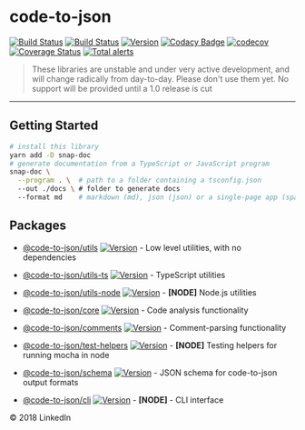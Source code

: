 # code-to-json

[![Build Status](https://travis-ci.org/code-to-json/code-to-json.svg?branch=master)](https://travis-ci.org/code-to-json/code-to-json)
[![Build Status](https://dev.azure.com/code-to-json/code-to-json/_apis/build/status/code-to-json.code-to-json)](https://dev.azure.com/code-to-json/code-to-json/_build/latest?definitionId=1)
[![Version](https://img.shields.io/npm/v/code-to-json.svg)](https://www.npmjs.com/package/code-to-json)
[![Codacy Badge](https://api.codacy.com/project/badge/Grade/d5eb027316894c8c9099fc8ca62c16b1)](https://app.codacy.com/app/code-to-json/code-to-json?utm_source=github.com&utm_medium=referral&utm_content=code-to-json/code-to-json&utm_campaign=Badge_Grade_Dashboard)
[![codecov](https://codecov.io/gh/code-to-json/code-to-json/branch/master/graph/badge.svg)](https://codecov.io/gh/code-to-json/code-to-json)
[![Coverage Status](https://coveralls.io/repos/github/code-to-json/code-to-json/badge.svg)](https://coveralls.io/github/code-to-json/code-to-json)
[![Total alerts](https://img.shields.io/lgtm/alerts/g/code-to-json/code-to-json.svg?logo=lgtm&logoWidth=18)](https://lgtm.com/projects/g/code-to-json/code-to-json/alerts/)

> These libraries are unstable and under very active development, and will change radically from day-to-day. Please don't use them yet. No support will be provided until a 1.0 release is cut

---

## Getting Started

```sh
# install this library
yarn add -D snap-doc
# generate documentation from a TypeScript or JavaScript program
snap-doc \
  --program . \  # path to a folder containing a tsconfig.json
  --out ./docs \ # folder to generate docs
  --format md    # markdown (md), json (json) or a single-page app (spa)s
```

## Packages

- [@code-to-json/utils](https://github.com/code-to-json/code-to-json/tree/master/packages/utils) [![Version](https://img.shields.io/npm/v/@code-to-json/utils.svg)](https://www.npmjs.com/package/@code-to-json/utils) - Low level utilities, with no dependencies

- [@code-to-json/utils-ts](https://github.com/code-to-json/code-to-json/tree/master/packages/utils-ts) [![Version](https://img.shields.io/npm/v/@code-to-json/utils-ts.svg)](https://www.npmjs.com/package/@code-to-json/utils-ts) - TypeScript utilities

- [@code-to-json/utils-node](https://github.com/code-to-json/code-to-json/tree/master/packages/utils-node) [![Version](https://img.shields.io/npm/v/@code-to-json/utils-node.svg)](https://www.npmjs.com/package/@code-to-json/utils-node) - <b>[NODE]</b> Node.js utilities

- [@code-to-json/core](https://github.com/code-to-json/code-to-json/tree/master/packages/core) [![Version](https://img.shields.io/npm/v/@code-to-json/core.svg)](https://www.npmjs.com/package/@code-to-json/core) - Code analysis functionality

- [@code-to-json/comments](https://github.com/code-to-json/code-to-json/tree/master/packages/comments) [![Version](https://img.shields.io/npm/v/@code-to-json/comments.svg)](https://www.npmjs.com/package/@code-to-json/comments) - Comment-parsing functionality

- [@code-to-json/test-helpers](https://github.com/code-to-json/code-to-json/tree/master/packages/test-helpers) [![Version](https://img.shields.io/npm/v/@code-to-json/test-helpers.svg)](https://www.npmjs.com/package/@code-to-json/test-helpers) - <b>[NODE]</b> Testing helpers for running mocha in node

- [@code-to-json/schema](https://github.com/code-to-json/code-to-json/tree/master/packages/schema) [![Version](https://img.shields.io/npm/v/@code-to-json/schema.svg)](https://www.npmjs.com/package/@code-to-json/schema) - JSON schema for code-to-json output formats

- [@code-to-json/cli](https://github.com/code-to-json/code-to-json/tree/master/packages/cli) [![Version](https://img.shields.io/npm/v/@code-to-json/cli.svg)](https://www.npmjs.com/package/@code-to-json/cli) - <b>[NODE]</b> - CLI interface

© 2018 LinkedIn
